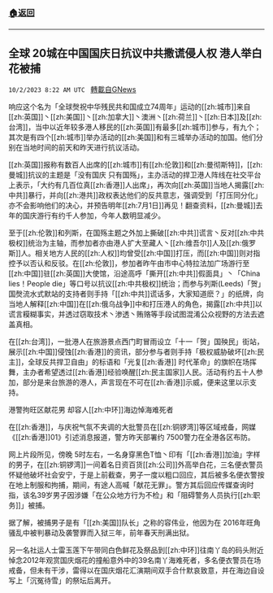 ###  [:house:返回](README.md)
---


## 全球 20城在中国国庆日抗议中共撒谎侵人权 港人举白花被捕
`10/2/2023 8:22 AM UTC ` [轉載自GNews](https://gnews.org/articles/1768253)

响应这个名为「全球㷫祝中华残民共和国成立74周年」运动的[[zh:城市]]来自[[zh:英国]]丶[[zh:美国]]丶[[zh:加拿大]]丶澳洲丶[[zh:荷兰]]丶[[zh:日本]]及[[zh:台湾]]，当中以近年较多港人移民的[[zh:英国]]有最多[[zh:城市]]参与，有九个；其次是有四个[[zh:城市]]举办活动的[[zh:美国]]和有三城举办活动的加国。他们分别在当地时间的前天和昨天进行抗议活动。

[[zh:英国]]报称有数百人出席的[[zh:城市]]有[[zh:伦敦]]和[[zh:曼彻斯特]]，[[zh:曼城]]抗议的主题是「没有国庆 只有国殇」，主办活动的捍卫港人阵线在社交平台上表示，「大约有几百位真[[zh:香港]]人出席」，再次向[[zh:英国]]当地人揭露[[zh:中共]]暴行，并向[[zh:港共]]政权表达他们的反共意志，强调受到「打压同分化」亦不会影响他们的决心，并预告明年[[zh:7月1日]]再见！翻查资料，[[zh:曼城]]去年的国庆游行有约千人参加，今年人数明显减少。

至于[[zh:伦敦]]和列斯，在国殇主题之外加上撕破[[zh:中共]]谎言丶反对[[zh:中共极权]]统治为主轴，而参加者亦由港人扩大至藏人丶[[zh:维吾尔]]人及[[zh:俄罗斯]]人。相关地方人民的[[zh:人权]]均曾受[[zh:中国]]打压，而[[zh:中国]]则对指控予以否认和反驳。在[[zh:伦敦]]，参加者昨午由市中心特拉法加广场游行至[[zh:中国]]驻[[zh:英国]]大使馆，沿途高呼「撕开[[zh:中共]]假面具」丶「China lies！People die」等口号以抗议[[zh:中共极权]]统治；而参与列斯(Leeds)「贺」国㷫流水式默站的支持者则手持「[[zh:中共]]谎话多，大家知道麽？」的纸牌，向当地人解释[[zh:中国]]在[[zh:俄乌战争]]中和打压港人的角色，揭露[[zh:中共]]以谎言糢糊事实，并透过窃取技术丶渗透丶贿赂等手段试图混淆公众视野的方法去遮盖真相。

在[[zh:台湾]]，一批港人在旅游景点西门町冒雨设立「十一「贺」国殃民」街站，展示[[zh:中国]]侵蚀[[zh:香港]]的资讯，部分参与者则手持「极权威胁破坏[[zh:民主]]，全球反共捍卫自由」的标语和「光复[[zh:香港]] 时代革命」的旗帜在场挥舞，主办者希望透过[[zh:香港]]经验唤醒[[zh:民主国家]]人民。活动有约五十人参加，部分是来台旅游的港人，声言现在不可在[[zh:香港]]示威，便来这里以示支持。

港警拘旺区献花男 却容人[[zh:中环]]海边悼海难死者

在[[zh:香港]]，与庆祝气氛不夹调的大批警员在[[zh:铜锣湾]]等区域戒备，网媒《[[zh:香港]]01》引述消息报道，警方昨天部署约 7500警力在全港各区布防。

网上片段所见，傍晚 5时左右，一名身穿黑色T恤丶印有「[[zh:香港]]加油」字样的男子，在[[zh:铜锣湾]]一间着名日资百货[[zh:公司]]外高举白花，三名便衣警员怀疑他破坏社会安宁，于是上前截查，男子一度以粗口回应，其后被多名便衣警按在地上制服和拘捕，期间，有途人高喊「献花无罪」。警方其后回应传媒查询时指，该名39岁男子因涉嫌「在公众地方行为不检」和「阻碍警务人员执行[[zh:职务]]」被捕。

据了解，被捕男子是有「[[zh:美国]]队长」之称的容伟业，他因为在 2016年旺角骚乱中被判暴动及袭警罪而入狱三年，前年春天刑满出狱。

另一名社运人士雷玉莲下午带同白色鲜花及祭品到[[zh:中环]]往南丫岛的码头附近悼念2012年观赏国庆烟花的撞船意外中的39名南丫海难死者，多名便衣警员在场戒备，但未有干涉，雷得以在国庆烟花汇演期间双手合什默哀致意，并在海边自设写上「沉冤待雪」的祭坛后离开。
